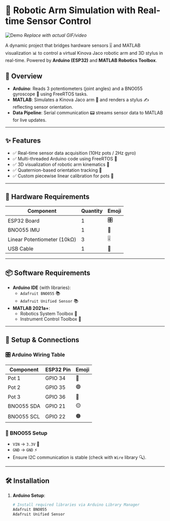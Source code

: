 # 🤖 Robotic Arm Simulation with Real-time Sensor Control

![Demo](https://via.placeholder.com/800x400.png?text=Robot+Arm+and+Stylus+Visualization) *Replace with actual GIF/video*

A dynamic project that bridges hardware sensors 🎚️ and MATLAB visualization 📊 to control a virtual Kinova Jaco robotic arm and 3D stylus in real-time. Powered by **Arduino (ESP32)** and **MATLAB Robotics Toolbox**.

## 🚀 Overview
- **Arduino**: Reads 3 potentiometers (joint angles) and a BNO055 gyroscope 🧭 using FreeRTOS tasks.
- **MATLAB**: Simulates a Kinova Jaco arm 🤖 and renders a stylus ✍️ reflecting sensor orientation.
- **Data Pipeline**: Serial communication 📟 streams sensor data to MATLAB for live updates.

---

## ✨ Features
- ✅ Real-time sensor data acquisition (10Hz pots / 2Hz gyro)
- ✅ Multi-threaded Arduino code using FreeRTOS 🧵
- ✅ 3D visualization of robotic arm kinematics 🤯
- ✅ Quaternion-based orientation tracking 🔄
- ✅ Custom piecewise linear calibration for pots 📐

---

## 🔧 Hardware Requirements
| Component          | Quantity | Emoji |
|--------------------|----------|-------|
| ESP32 Board        | 1        | 🎛️   |
| BNO055 IMU         | 1        | 🧭    |
| Linear Potentiometer (10kΩ) | 3 | 🎚️   |
| USB Cable          | 1        | 🔌    |

---

## 📦 Software Requirements
- **Arduino IDE** (with libraries):
  - `Adafruit BNO055` 📚
  - `Adafruit Unified Sensor` 📚
- **MATLAB 2021a+**:
  - Robotics System Toolbox 🤖
  - Instrument Control Toolbox 📡

---

## 🔩 Setup & Connections

### 🎛️ Arduino Wiring Table
| Component | ESP32 Pin | Emoji |
|-----------|-----------|-------|
| Pot 1     | GPIO 34   | 🔴    |
| Pot 2     | GPIO 35   | 🟢    |
| Pot 3     | GPIO 36   | 🔵    |
| BNO055 SDA| GPIO 21   | 🟡    |
| BNO055 SCL| GPIO 22   | 🟠    |

### 🧭 BNO055 Setup
- `VIN` → `3.3V` 🔋
- `GND` → `GND` ⚡
- Ensure I2C communication is stable (check with `Wire` library 🔍).

---

## 🛠️ Installation

1. **Arduino Setup**:
   ```bash
   # Install required libraries via Arduino Library Manager
   Adafruit BNO055
   Adafruit Unified Sensor
